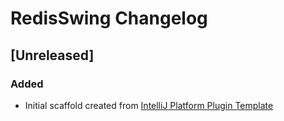<!-- Keep a Changelog guide -> https://keepachangelog.com -->

# RedisSwing Changelog

## [Unreleased]
### Added
- Initial scaffold created from [IntelliJ Platform Plugin Template](https://github.com/JetBrains/intellij-platform-plugin-template)
